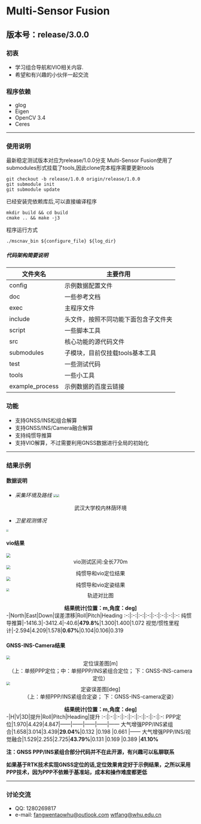 # Multi-Sensor Fusion

版本号：release/3.0.0
---
### 初衷
- 学习组合导航和VIO相关内容.
- 希望和有兴趣的小伙伴一起交流

### 程序依赖
- glog 
- Eigen
- OpenCV 3.4
- Ceres
---
### 使用说明
最新稳定测试版本对应为release/1.0.0分支
Multi-Sensor Fusion使用了submodules形式挂载了tools,因此clone完本程序需要更新tools

```shell
git checkout -b release/1.0.0 origin/release/1.0.0
git submodule init
git submodule update
```
已经安装完依赖库后,可以直接编译程序
```shell
mkdir build && cd build 
cmake .. && make -j3
```

程序运行方式
```shell
./mscnav_bin ${configure_file} ${log_dir}
```
##### 代码架构简要说明
 文件夹名 | 主要作用 
-|-
 config | 示例数据配置文件
 doc | 一些参考文档
exec | 主程序文件
include | 头文件，按照不同功能下面包含子文件夹
script | 一些脚本工具
src | 核心功能的源代码文件
submodules | 子模块，目前仅挂载tools基本工具
test | 一些测试代码
tools | 一些小工具
example_process | 示例数据的百度云链接

### 功能
- 支持GNSS/INS松组合解算
- 支持GNSS/INS/Camera融合解算
- 支持纯惯导推算
- 支持VIO解算，不过需要利用GNSS数据进行全局的初始化
----
### 结果示例
#### 数据说明
- $采集环境及路线$ 
<img src="./pic/3.jpg" style="zoom:50%"><img src="./pic/4.jpg" style="zoom:50%">
<center>武汉大学校内林荫环境</center>

- $卫星观测情况$
<img src="./pic/6.jpg" style="zoom:40%">


#### vio结果
<img src="./pic/7.jpg" style="zoom:70%">
<center> vio测试区间:全长770m </center>

<img src="./pic/8.png" style="zoom:70%">
<center> 纯惯导和vio定位结果 </center>

<img src="./pic/9.png" style="zoom:70%">
<center> 纯惯导和vio定姿结果 </center>

<img src="./pic/10.jpg" style="zoom:50%">
<center> 轨迹对比图 </center>


**<center>结果统计[位置：m,角度：deg]</center>**
-|North|East|Down|误差漂移|Roll|Pitch|Heading
:-:|:-:|:-:|:-:|:-:|:-:|:-:|:-:
纯惯导推算|-1416.3|-3412.4|-40.6|**479.8%**|1.300|1.400|1.072
视觉/惯性里程计|-2.594|4.209|1.578|**0.67%**|0.104|0.106|0.319


#### GNSS-INS-Camera结果
<img src="./pic/11.jpg" style="zoom:60%">
<center> 定位误差图[m] </center>
<center> （上：单频PPP定位；中：单频PPP/INS紧组合定位； 下：GNSS-INS-camera定位） </center>

<img src="./pic/12.jpg" style="zoom:60%">
<center> 定姿误差图[deg] </center>
<center> （上：单频PPP/INS紧组合定姿； 下：GNSS-INS-camera定姿） </center>

**<center>结果统计[位置：m,角度：deg]</center>**
-|H|V|3D|提升|Roll|Pitch|Heading|提升
:-:|:-:|:-:|:-:|:-:|:-:|:-:|:-:|:-:
PPP定位|1.970|4.429|4.847|——|——|——|——|——
大气增强PPP/INS紧组合|1.658|3.014|3.439|**29.04%**|0.132 |0.198 |0.661 |——
大气增强PPP/INS/视觉融合|1.529|2.255|2.725|**43.79%**|0.131 |0.169 |0.389 |**41.10%**

**注：GNSS PPP/INS紧组合部分代码并不在此开源，有兴趣可以私聊联系**

**如果基于RTK技术实现GNSS定位的话,定位效果肯定好于示例结果，之所以采用PPP技术，因为PPP不依赖于基准站，成本和操作难度都更低**

---

### 讨论交流
- QQ: 1280269817
- e-mail: fangwentaowhu@outlook.com   wtfang@whu.edu.cn
